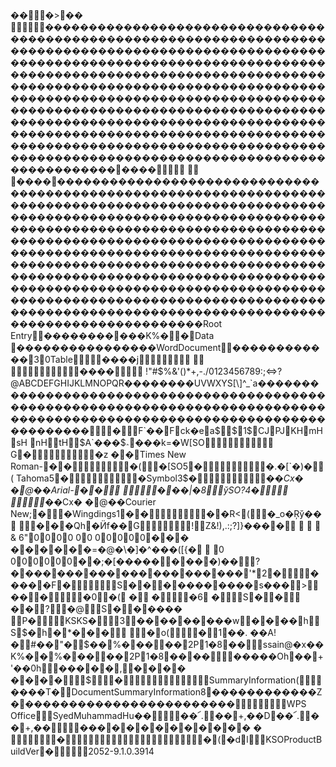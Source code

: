 ��ࡱ�                >  ��	                               ����        ����������������������������������������������������������������������������������������������������������������������������������������������������������������������������������������������������������������������������������������������������������������������������������������������������������������������������������������������������������������������������������������������������������������������������������������������������   ����               	   
               ����   ����������������������������������������������������������������������������������������������������������������������������������������������������������������������������������������������������������������������������������������������������������������������������������������������������������������������������������������������������������������������������������������������������������������������������������������������������������������R o o t   E n t r y                                               ��������                               ���K%�   �      D a t a                                                         
  ������������                                    ����        W o r d D o c u m e n t                                           ������������                                       3      0 T a b l e                                                            ����                                        j                              	   
                                                ����                   !   "   #   $   %   &   '   (   )   *   +   ,   -   .   /   0   1   2   3   4   5   6   7   8   9   :   ;   <   =   >   ?   @   A   B   C   D   E   F   G   H   I   J   K   L   M   N   O   P   Q   R   ��������U   V   W   X   Y   S   [   \   ]   ^   _   `   a   ����������������������������������������������������������������������������������������������������������������������������    �          F  `�� F            ck�e     a$$1$   CJ PJ KH mH	sH	nHtH                  $ A`��� $            ؞���k=�W[SO                                             	   G�  �z     �       �      T i m e s   N e w   R o m a n   -��       �(             �[SO  5�  �. �[` �)       �   ( T a h o m a   5�                    �    S y m b o l   3$� �* �Cx �	       � @  ��A r i a l   -�� 	� ��|�8             ўSO  ?4� 	�* �Cx �	       � @  ��C o u r i e r   N e w   ;�                             �    W i n g d i n g s   1�� � �R<(             �_o�Ŗў  ��                                          �  ��Qh    �Ӥf��G                                             !       Z & ! ) , . : ; ? ] } � � ��    & 6"0000	0000000���	������=�@�\�]�^���                                                                                                                ( [ { �   0
000000��;�[�����                                                                �� � �                                                                                                                                          )�� ?  �  ���������������������'*     2                 �                                             ����  �F     �                    S �   �   ���� ���� �s�� �>    ��    �         �0    �(    	�                    
�          �6    
�        S �      �    �    �   ?  �@     S �      ��� ��	  P�                KSKS�                     3                                         ��         ��         ��                 �     �       �                                   w                                             �      �              �   �                                                                  h                                             S  $   �  h  �  *   �                                                                                                                                      �  �                                                                                                                                                                                                                                                                                                                                                                                                                                                                                                                                                                                                                                                                                                                                                                                                                                                                                                                                                                                                                                                                                                                                                                                                                                                                                                                                                                                                                                                                                                                                                                                                                                                                                                                                                                                                                                                                                                                                                                                                                                                                                  �                                                                                                                                                                                                                                                                                                                                                                                                                                                                                                                 o(      �                                                                                                                                                                                                                                                                                                                                                                                                                                                                                                                     1 ��. ��A!�#��"�$��%�  ����2P 1�8��             s s a i n   @   �x��K%��%�  ����2P 1�8��               ��                      �����Oh�� +'��0   h        �      ��      �      �      ,     �      �      �      �   	   �      �      �      �           $     \     �                                                      S u m m a r y I n f o r m a t i o n                           (       ����                                    T   �       D o c u m e n t S u m m a r y I n f o r m a t i o n           8  ������������                                    Z   �                                                                          ������������                                                                                                                    ������������                                                                                                   W P S   O f f i c e                  S y e d M u h a m m a d H u ��                      ��՜.�� +,��D   ��՜.�� +,��\          �      ��      �      �      �      �      �      �      �      �      �      �   	   �   
                   �                                                                                                                   �          (      \      �d      l            K S O P r o d u c t B u i l d V e r        �             2 0 5 2 - 9 . 1 . 0 . 3 9 1 4                                                                                                                                                                                                                                                                                                                                                                                                                   